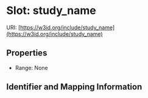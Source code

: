 # Slot: study_name

URI: [https://w3id.org/include/study_name](https://w3id.org/include/study_name)



<!-- no inheritance hierarchy -->


## Properties

 * Range: None



## Identifier and Mapping Information





